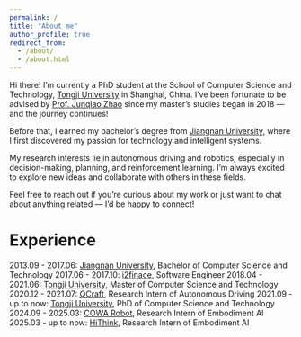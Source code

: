 ```yaml
---
permalink: /
title: "About me"
author_profile: true
redirect_from: 
  - /about/
  - /about.html
---
```


Hi there! I’m currently a PhD student at the School of Computer Science and Technology, [Tongji University](https://cs.tongji.edu.cn/) in Shanghai, China.
I’ve been fortunate to be advised by [Prof. Junqiao Zhao](http://cs1.tongji.edu.cn/~junqiao/) since my master’s studies began in 2018 — and the journey continues!

Before that, I earned my bachelor’s degree from [Jiangnan University](http://www.jiangnan.edu.cn/), where I first discovered my passion for technology and intelligent systems.

My research interests lie in autonomous driving and robotics, especially in decision-making, planning, and reinforcement learning. I’m always excited to explore new ideas and collaborate with others in these fields.

Feel free to reach out if you’re curious about my work or just want to chat about anything related — I’d be happy to connect!


Experience
======
2013.09 - 2017.06: [Jiangnan University](http://www.jiangnan.edu.cn/), Bachelor of Computer Science and Technology
2017.06 - 2017.10: [i2finace](https://www.i2finance.net/#/first), Software Engineer
2018.04 - 2021.06: [Tongji University](http://www.tongji.edu.cn/), Master of Computer Science and Technology
2020.12 - 2021.07: [QCraft](https://www.qcraft.ai/), Research Intern of Autonomous Driving
2021.09 - up to now: [Tongji University](http://www.tongji.edu.cn/), PhD of Computer Science and Technology
2024.09 - 2025.03: [COWA Robot](https://www.cowarobot.com/), Research Intern of Embodiment AI
2025.03 - up to now: [HiThink](https://hithink.sg/#/Home), Research Intern of Embodiment AI
